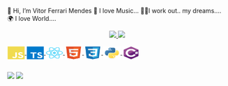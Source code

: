  👋 Hi, I’m Vitor Ferrari Mendes
 🎸 I love Music...
 🏋️‍♂️I work out..
  my dreams....
 🌍 I love World....
 
 <div align="center">
  <a href="https://github.com/VitorferrariM">
   <img height="180em" src="https://github-readme-stats.vercel.app/api?username=VitorFerrariMendes&show_icons=true&theme=dracula&include_all_commits=true&count_private=true"/>
  <img height="180em" src="https://github-readme-stats.vercel.app/api/top-langs/?username=VitorFerrariMendes&layout=compact&langs_count=7&theme=dracula"/>
</div>
<div style="display: inline_block"><br>
  <img align="center" alt="Vitor-Js" height="30" width="40" src="https://raw.githubusercontent.com/devicons/devicon/master/icons/javascript/javascript-plain.svg">
  <img align="center" alt="Vitor-Ts" height="30" width="40" src="https://raw.githubusercontent.com/devicons/devicon/master/icons/typescript/typescript-plain.svg">
  <img align="center" alt="Vitor-React" height="30" width="40" src="https://raw.githubusercontent.com/devicons/devicon/master/icons/react/react-original.svg">
  <img align="center" alt="Vitor-HTML" height="30" width="40" src="https://raw.githubusercontent.com/devicons/devicon/master/icons/html5/html5-original.svg">
  <img align="center" alt="Vitor-CSS" height="30" width="40" src="https://raw.githubusercontent.com/devicons/devicon/master/icons/css3/css3-original.svg">
  <img align="center" alt="Vitor-Python" height="30" width="40" src="https://raw.githubusercontent.com/devicons/devicon/master/icons/python/python-original.svg">
  <img align="center" alt="Vitor-Csharp" height="30" width="40" src="https://raw.githubusercontent.com/devicons/devicon/master/icons/csharp/csharp-original.svg">
</div>
  
  ##
 
<div> 
  <a href="https://instagram.com/vitorferrarim" target="_blank"><img src="https://img.shields.io/badge/-Instagram-%23E4405F?style=for-the-badge&logo=instagram&logoColor=white" target="_blank"></a>
  <a href="https://https://twitter.com/vitorferrarim" target="_blank"><img src="https://img.shields.io/badge/-twitter-%230077B5?style=for-the-badge&logo=twitter&logoColor=white" target="_blank"></a>
  <a href=
  
 
</div>

 
 
 
 
            
          
          
          
  
            
          
          
 
            
          
